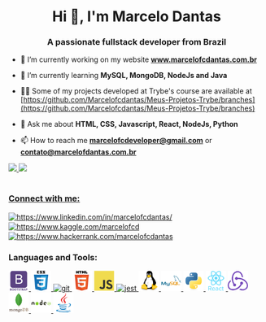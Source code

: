 <h1 align="center">Hi 👋, I'm Marcelo Dantas</h1>
<h3 align="center">A passionate fullstack developer from Brazil</h3>

- 🔭 I’m currently working on my website **www.marcelofcdantas.com.br**

- 🌱 I’m currently learning **MySQL, MongoDB, NodeJs and Java**

- 👨‍💻 Some of my projects developed at Trybe's course are available at [https://github.com/Marcelofcdantas/Meus-Projetos-Trybe/branches](https://github.com/Marcelofcdantas/Meus-Projetos-Trybe/branches)

- 💬 Ask me about **HTML, CSS, Javascript, React, NodeJs, Python**

- 📫 How to reach me **marcelofcdeveloper@gmail.com** or **contato@marcelofdantas.com.br**

 <div>
  <a href="https://github.com/Marcelofcdantas">
  <img height="180em" src="https://github-readme-stats.vercel.app/api?username=Marcelofcdantas&show_icons=true&theme=merko&include_all_commits=true&count_private=true"/>
  <img height="180em" src="https://github-readme-stats.vercel.app/api/top-langs/?username=Marcelofcdantas&layout=compact&langs_count=7&theme=merko"/>
</div>
<div style="display: inline_block"><br>

<h3 align="left">Connect with me:</h3>
<p align="left">
<a href="https://linkedin.com/in/https://www.linkedin.com/in/marcelofcdantas/" target="blank"><img align="center" src="https://raw.githubusercontent.com/rahuldkjain/github-profile-readme-generator/master/src/images/icons/Social/linked-in-alt.svg" alt="https://www.linkedin.com/in/marcelofcdantas/" height="30" width="40" /></a>
<a href="https://kaggle.com/https://www.kaggle.com/marcelofcd" target="blank"><img align="center" src="https://raw.githubusercontent.com/rahuldkjain/github-profile-readme-generator/master/src/images/icons/Social/kaggle.svg" alt="https://www.kaggle.com/marcelofcd" height="30" width="40" /></a>
<a href="https://www.hackerrank.com/https://www.hackerrank.com/marcelofcdantas" target="blank"><img align="center" src="https://raw.githubusercontent.com/rahuldkjain/github-profile-readme-generator/master/src/images/icons/Social/hackerrank.svg" alt="https://www.hackerrank.com/marcelofcdantas" height="30" width="40" /></a>
</p>
  
  <h3 align="left">Languages and Tools:</h3>
<p align="left"> <a href="https://getbootstrap.com" target="_blank"> <img src="https://raw.githubusercontent.com/devicons/devicon/master/icons/bootstrap/bootstrap-plain-wordmark.svg" alt="bootstrap" width="40" height="40"/> </a> <a href="https://www.w3schools.com/css/" target="_blank"> <img src="https://raw.githubusercontent.com/devicons/devicon/master/icons/css3/css3-original-wordmark.svg" alt="css3" width="40" height="40"/> </a> <a href="https://git-scm.com/" target="_blank"> <img src="https://www.vectorlogo.zone/logos/git-scm/git-scm-icon.svg" alt="git" width="40" height="40"/> </a> <a href="https://www.w3.org/html/" target="_blank"> <img src="https://raw.githubusercontent.com/devicons/devicon/master/icons/html5/html5-original-wordmark.svg" alt="html5" width="40" height="40"/> </a> <a href="https://developer.mozilla.org/en-US/docs/Web/JavaScript" target="_blank"> <img src="https://raw.githubusercontent.com/devicons/devicon/master/icons/javascript/javascript-original.svg" alt="javascript" width="40" height="40"/> </a> <a href="https://jestjs.io" target="_blank"> <img src="https://www.vectorlogo.zone/logos/jestjsio/jestjsio-icon.svg" alt="jest" width="40" height="40"/> </a> <a href="https://www.linux.org/" target="_blank"> <img src="https://raw.githubusercontent.com/devicons/devicon/master/icons/linux/linux-original.svg" alt="linux" width="40" height="40"/> </a> <a href="https://www.mysql.com/" target="_blank"> <img src="https://raw.githubusercontent.com/devicons/devicon/master/icons/mysql/mysql-original-wordmark.svg" alt="mysql" width="40" height="40"/> </a> <a href="https://www.python.org" target="_blank"> <img src="https://raw.githubusercontent.com/devicons/devicon/master/icons/python/python-original.svg" alt="python" width="40" height="40"/> </a> <a href="https://reactjs.org/" target="_blank"> <img src="https://raw.githubusercontent.com/devicons/devicon/master/icons/react/react-original-wordmark.svg" alt="react" width="40" height="40"/> </a><a href="https://redux.js.org" target="_blank"> <img src="https://raw.githubusercontent.com/devicons/devicon/master/icons/redux/redux-original.svg" alt="redux" width="40" height="40"/> </a> <a href="https://www.mongodb.com/" target="_blank"> <img src="https://raw.githubusercontent.com/devicons/devicon/master/icons/mongodb/mongodb-original-wordmark.svg" alt="mongodb" width="40" height="40"/> </a> <a href="https://nodejs.org" target="_blank"> <img src="https://raw.githubusercontent.com/devicons/devicon/master/icons/nodejs/nodejs-original-wordmark.svg" alt="nodejs" width="40" height="40"/> </a> <a href="https://www.java.com" target="_blank"> <img src="https://raw.githubusercontent.com/devicons/devicon/master/icons/java/java-original.svg" alt="java" width="40" height="40"/> </p>
  
</div>
